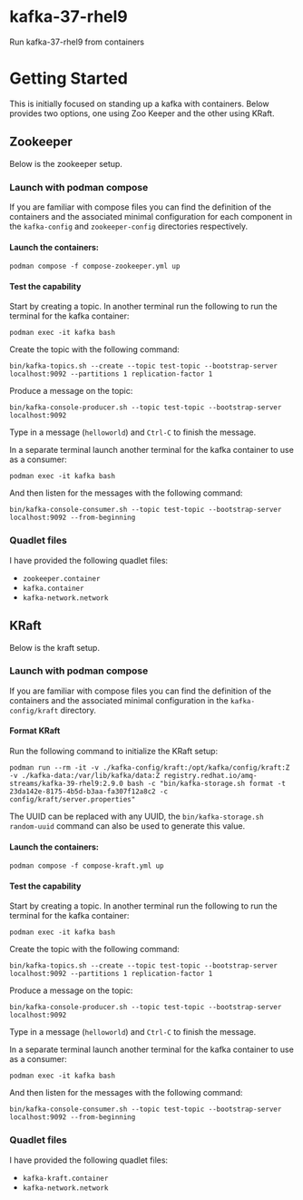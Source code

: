 # kafka-37-rhel9
Run kafka-37-rhel9 from containers


# Getting Started

This is initially focused on standing up a kafka with containers. Below provides two options, one using Zoo Keeper and the other using KRaft.

## Zookeeper

Below is the zookeeper setup.

### Launch with podman compose

If you are familiar with compose files you can find the definition of the containers and the associated minimal configuration for each component in the `kafka-config` and `zookeeper-config` directories respectively.

#### Launch the containers:

```
podman compose -f compose-zookeeper.yml up
```

#### Test the capability

Start by creating a topic. In another terminal run the following to run the terminal for the kafka container:

```
podman exec -it kafka bash
```

Create the topic with the following command:

```
bin/kafka-topics.sh --create --topic test-topic --bootstrap-server localhost:9092 --partitions 1 replication-factor 1
```

Produce a message on the topic:

```
bin/kafka-console-producer.sh --topic test-topic --bootstrap-server localhost:9092
```

Type in a message (`helloworld`) and `Ctrl-C` to finish the message.

In a separate terminal launch another terminal for the kafka container to use as a consumer:

```
podman exec -it kafka bash
```

And then listen for the messages with the following command:

```
bin/kafka-console-consumer.sh --topic test-topic --bootstrap-server localhost:9092 --from-beginning
```

### Quadlet files

I have provided the following quadlet files:

- `zookeeper.container`
- `kafka.container`
- `kafka-network.network`


## KRaft

Below is the kraft setup.

### Launch with podman compose

If you are familiar with compose files you can find the definition of the containers and the associated minimal configuration in the `kafka-config/kraft` directory.

#### Format KRaft

Run the following command to initialize the KRaft setup:

```
podman run --rm -it -v ./kafka-config/kraft:/opt/kafka/config/kraft:Z -v ./kafka-data:/var/lib/kafka/data:Z registry.redhat.io/amq-streams/kafka-39-rhel9:2.9.0 bash -c "bin/kafka-storage.sh format -t 23da142e-8175-4b5d-b3aa-fa307f12a8c2 -c config/kraft/server.properties"
```

The UUID can be replaced with any UUID, the `bin/kafka-storage.sh random-uuid` command can also be used to generate this value.

#### Launch the containers:

```
podman compose -f compose-kraft.yml up
```


#### Test the capability

Start by creating a topic. In another terminal run the following to run the terminal for the kafka container:

```
podman exec -it kafka bash
```

Create the topic with the following command:

```
bin/kafka-topics.sh --create --topic test-topic --bootstrap-server localhost:9092 --partitions 1 replication-factor 1
```

Produce a message on the topic:

```
bin/kafka-console-producer.sh --topic test-topic --bootstrap-server localhost:9092
```

Type in a message (`helloworld`) and `Ctrl-C` to finish the message.

In a separate terminal launch another terminal for the kafka container to use as a consumer:

```
podman exec -it kafka bash
```

And then listen for the messages with the following command:

```
bin/kafka-console-consumer.sh --topic test-topic --bootstrap-server localhost:9092 --from-beginning
```

### Quadlet files

I have provided the following quadlet files:

- `kafka-kraft.container`
- `kafka-network.network`

